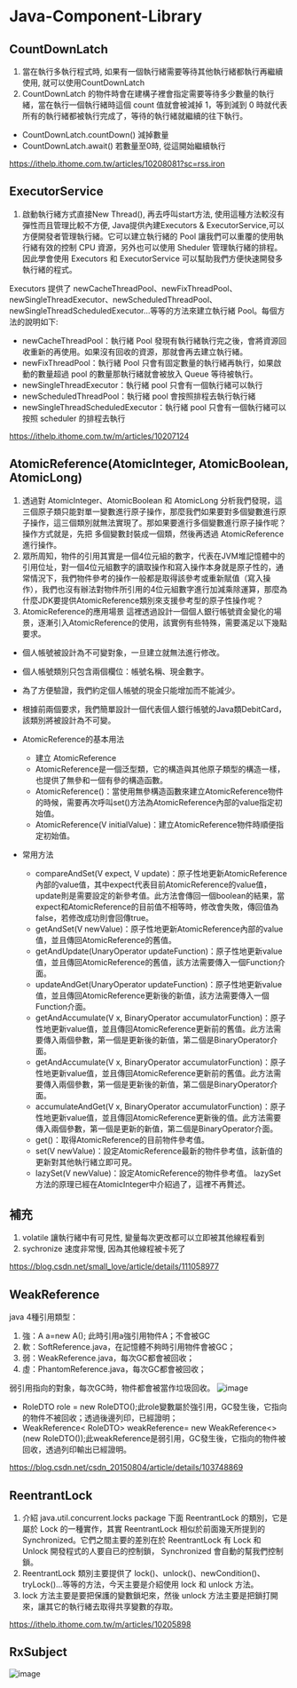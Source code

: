 ﻿# Java-Component-Library

## CountDownLatch

1. 當在執行多執行程式時, 如果有一個執行緒需要等待其他執行緒都執行再繼續使用, 就可以使用CountDownLatch  
2. CountDownLatch 的物件時會在建構子裡會指定需要等待多少數量的執行緒，當在執行一個執行緒時這個 count 值就會被減掉 1，等到減到 0 時就代表所有的執行緒都被執行完成了，等待的執行緒就繼續的往下執行。  

- CountDownLatch.countDown() 減掉數量  
- CountDownLatch.await() 若數量至0時, 從這開始繼續執行
  
https://ithelp.ithome.com.tw/articles/10208081?sc=rss.iron 


## ExecutorService

1. 啟動執行緒方式直接New Thread(), 再去呼叫start方法, 使用這種方法較沒有彈性而且管理比較不方便, Java提供內建Executors & ExecutorService,可以方便開發者管理執行緒。它可以建立執行緒的 Pool 讓我們可以重覆的使用執行緒有效的控制 CPU 資源，另外也可以使用 Sheduler 管理執行緒的排程。因此學會使用 Executors 和 ExecutorService 可以幫助我們方便快速開發多執行緒的程式。  

Executors 提供了 newCacheThreadPool、newFixThreadPool、newSingleThreadExecutor、newScheduledThreadPool、newSingleThreadScheduledExecutor…等等的方法來建立執行緒 Pool。每個方法的說明如下: 
- newCacheThreadPool：執行緒 Pool 發現有執行緒執行完之後，會將資源回收重新的再使用。如果沒有回收的資源，那就會再去建立執行緒。
- newFixThreadPool：執行緒 Pool 只會有固定數量的執行緒再執行，如果啟動的數量超過 pool 的數量那執行緒就會被放入 Queue 等待被執行。
- newSingleThreadExecutor：執行緒 pool 只會有一個執行緒可以執行
- newScheduledThreadPool：執行緒 pool 會按照排程去執行執行緒
- newSingleThreadScheduledExecutor：執行緒 pool 只會有一個執行緒可以按照 scheduler 的排程去執行

https://ithelp.ithome.com.tw/m/articles/10207124 


## AtomicReference(AtomicInteger, AtomicBoolean, AtomicLong)

1. 透過對 AtomicInteger、AtomicBoolean 和 AtomicLong 分析我們發現，這三個原子類只能對單一變數進行原子操作，那麼我們如果要對多個變數進行原子操作，這三個類別就無法實現了。那如果要進行多個變數進行原子操作呢？操作方式就是，先把 多個變數封裝成一個類，然後再透過 AtomicReference 進行操作。
2. 眾所周知，物件的引用其實是一個4位元組的數字，代表在JVM堆記憶體中的引用位址，對一個4位元組數字的讀取操作和寫入操作本身就是原子性的，通常情況下，我們物件參考的操作一般都是取得該參考或重新賦值（寫入操作），我們也沒有辦法對物件所引用的4位元組數字進行加減乘除運算，那麼為什麼JDK要提供AtomicReference類別來支援參考型的原子性操作呢？
3. AtomicReference的應用場景
這裡透過設計一個個人銀行帳號資金變化的場景，逐漸引入AtomicReference的使用，該實例有些特殊，需要滿足以下幾點要求。

- 個人帳號被設計為不可變對象，一旦建立就無法進行修改。
- 個人帳號類別只包含兩個欄位：帳號名稱、現金數字。
- 為了方便驗證，我們約定個人帳號的現金只能增加而不能減少。
- 根據前兩個要求，我們簡單設計一個代表個人銀行帳號的Java類DebitCard，該類別將被設計為不可變。  


- AtomicReference的基本用法
  - 建立 AtomicReference
  - AtomicReference是一個泛型類，它的構造與其他原子類型的構造一樣，也提供了無參和一個有參的構造函數。
  - AtomicReference()：當使用無參構造函數來建立AtomicReference物件的時候，需要再次呼叫set()方法為AtomicReference內部的value指定初始值。
  - AtomicReference(V initialValue)：建立AtomicReference物件時順便指定初始值。
- 常用方法
  - compareAndSet(V expect, V update)：原子性地更新AtomicReference內部的value值，其中expect代表目前AtomicReference的value值，update則是需要設定的新參考值。此方法會傳回一個boolean的結果，當expect和AtomicReference的目前值不相等時，修改會失敗，傳回值為false，若修改成功則會回傳true。
  - getAndSet(V newValue)：原子性地更新AtomicReference內部的value值，並且傳回AtomicReference的舊值。
  - getAndUpdate(UnaryOperator<V> updateFunction)：原子性地更新value值，並且傳回AtomicReference的舊值，該方法需要傳入一個Function介面。
  - updateAndGet(UnaryOperator<V> updateFunction)：原子性地更新value值，並且傳回AtomicReference更新後的新值，該方法需要傳入一個Function介面。
  - getAndAccumulate(V x, BinaryOperator<V> accumulatorFunction)：原子性地更新value值，並且傳回AtomicReference更新前的舊值。此方法需要傳入兩個參數，第一個是更新後的新值，第二個是BinaryOperator介面。
  - getAndAccumulate(V x, BinaryOperator<V> accumulatorFunction)：原子性地更新value值，並且傳回AtomicReference更新前的舊值。此方法需要傳入兩個參數，第一個是更新後的新值，第二個是BinaryOperator介面。
  - accumulateAndGet(V x, BinaryOperator<V> accumulatorFunction)：原子性地更新value值，並且傳回AtomicReference更新後的值。此方法需要傳入兩個參數，第一個是更新的新值，第二個是BinaryOperator介面。
  - get()：取得AtomicReference的目前物件參考值。
  - set(V newValue)：設定AtomicReference最新的物件參考值，該新值的更新對其他執行緒立即可見。
  - lazySet(V newValue)：設定AtomicReference的物件參考值。 lazySet方法的原理已經在AtomicInteger中介紹過了，這裡不再贅述。
 
## 補充

1. volatile  讓執行緒中有可見性, 變量每次更改都可以立即被其他線程看到
2. sychronize 速度非常慢, 因為其他線程被卡死了
 
https://blog.csdn.net/small_love/article/details/111058977  


## WeakReference 

java 4種引用類型：
1. 強：A a=new A(); 此時引用a強引用物件A；不會被GC
2. 軟：SoftReference.java，在記憶體不夠時引用物件會被GC；
3. 弱：WeakReference.java，每次GC都會被回收；
4. 虛：PhantomReference.java，每次GC都會被回收；

弱引用指向的對象，每次GC時，物件都會被當作垃圾回收。
![image](https://github.com/user-attachments/assets/06f41119-7d23-4f79-b369-d1371c0408b5)
- RoleDTO role = new RoleDTO();此role變數屬於強引用，GC發生後，它指向的物件不被回收；透過後邊列印，已經證明；
- WeakReference< RoleDTO> weakReference= new WeakReference<>(new RoleDTO());此weakReference是弱引用，GC發生後，它指向的物件被回收，透過列印輸出已經證明。

https://blog.csdn.net/csdn_20150804/article/details/103748869  


## ReentrantLock

1. 介紹 java.util.concurrent.locks package 下面 ReentrantLock 的類別，它是屬於 Lock 的一種實作，其實 ReentrantLock 相似於前面幾天所提到的 Synchronized。它們之間主要的差別在於 ReentrantLock 有 Lock 和 Unlock 開發程式的人要自已的控制鎖， Synchronized 會自動的幫我們控制鎖。
2. ReentrantLock 類別主要提供了 lock()、unlock()、newCondition()、tryLock()…等等的方法，今天主要是介紹使用 lock 和 unlock 方法。
3. lock 方法主要是要把保護的變數鎖圯來，然後 unlock 方法主要是把鎖打開來，讓其它的執行緒去取得共享變數的存取。

https://ithelp.ithome.com.tw/m/articles/10205898  


## RxSubject
![image](https://github.com/user-attachments/assets/f8b66e51-5b47-4260-b33a-b984c3097100)







